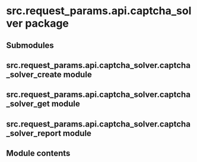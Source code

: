 # src.request_params.api.captcha_solver package

## Submodules

## src.request_params.api.captcha_solver.captcha_solver_create module

## src.request_params.api.captcha_solver.captcha_solver_get module

## src.request_params.api.captcha_solver.captcha_solver_report module

## Module contents
